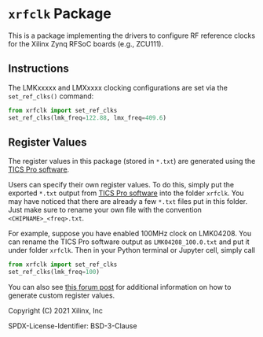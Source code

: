# `xrfclk` Package

This is a package implementing the drivers to configure RF reference clocks
for the Xilinx Zynq RFSoC boards (e.g., ZCU111).


## Instructions
The LMKxxxxx and LMXxxxx clocking configurations are set via the `set_ref_clks()` command:
```python
from xrfclk import set_ref_clks
set_ref_clks(lmk_freq=122.88, lmx_freq=409.6)
```

## Register Values

The register values in this package (stored in `*.txt`) are generated using
the [TICS Pro software](https://www.ti.com/tool/TICSPRO-SW).

Users can specify their own register values. To do this, simply put the
exported `*.txt` output from [TICS Pro software](https://www.ti.com/tool/TICSPRO-SW)
into the folder `xrfclk`. You may have noticed that there are already
a few `*.txt` files put in this folder. Just make sure to rename your own file
with the convention `<CHIPNAME>_<freq>.txt`.

For example, suppose you have enabled 100MHz clock on LMK04208. You can rename
the TICS Pro software output as `LMK04208_100.0.txt` and put it under folder
`xrfclk`. Then in your Python terminal or Jupyter cell, simply call

```python
from xrfclk import set_ref_clks
set_ref_clks(lmk_freq=100)
```

You can also see [this forum post](https://forums.xilinx.com/t5/Evaluation-Boards/How-to-setup-ZCU111-RFSoC-DAC-clock/td-p/896221)
for additional information on how to generate custom register values.

Copyright (C) 2021 Xilinx, Inc

SPDX-License-Identifier: BSD-3-Clause
